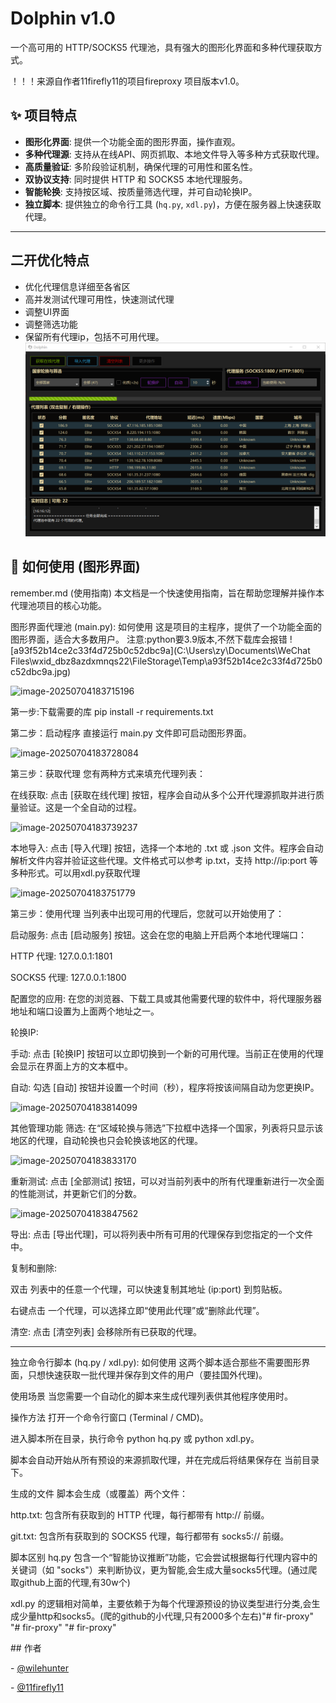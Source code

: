 # Dolphin v1.0 

一个高可用的 HTTP/SOCKS5 代理池，具有强大的图形化界面和多种代理获取方式。

！！！来源自作者11firefly11的项目fireproxy 项目版本v1.0。

## ✨ 项目特点

- **图形化界面**: 提供一个功能全面的图形界面，操作直观。
- **多种代理源**: 支持从在线API、网页抓取、本地文件导入等多种方式获取代理。
- **高质量验证**: 多阶段验证机制，确保代理的可用性和匿名性。
- **双协议支持**: 同时提供 HTTP 和 SOCKS5 本地代理服务。
- **智能轮换**: 支持按区域、按质量筛选代理，并可自动轮换IP。
- **独立脚本**: 提供独立的命令行工具 (`hq.py`, `xdl.py`)，方便在服务器上快速获取代理。

---


## 二开优化特点

- 优化代理信息详细至各省区
- 高并发测试代理可用性，快速测试代理
- 调整UI界面
- 调整筛选功能
- 保留所有代理ip，包括不可用代理。
  ![image-20250704183715177](https://github.com/WileHunter/Dolphin/blob/main/Snipaste_2025-09-21_16-16-50.png)

## 🚀 如何使用 (图形界面)

remember.md (使用指南)
本文档是一个快速使用指南，旨在帮助您理解并操作本代理池项目的核心功能。

图形界面代理池 (main.py): 如何使用
这是项目的主程序，提供了一个功能全面的图形界面，适合大多数用户。
注意:python要3.9版本,不然下载库会报错
![a93f52b14ce2c33f4d725b0c52dbc9a](C:\Users\zy\Documents\WeChat Files\wxid_dbz8azdxmnqs22\FileStorage\Temp\a93f52b14ce2c33f4d725b0c52dbc9a.jpg)

![image-20250704183715196](C:\Users\zy\AppData\Roaming\Typora\typora-user-images\image-20250704183715196.png)

第一步:下载需要的库
pip install -r requirements.txt

第二步：启动程序
直接运行 main.py 文件即可启动图形界面。

![image-20250704183728084](C:\Users\zy\AppData\Roaming\Typora\typora-user-images\image-20250704183728084.png)

第三步：获取代理
您有两种方式来填充代理列表：

在线获取: 点击 [获取在线代理] 按钮，程序会自动从多个公开代理源抓取并进行质量验证。这是一个全自动的过程。

![image-20250704183739237](C:\Users\zy\AppData\Roaming\Typora\typora-user-images\image-20250704183739237.png)

本地导入: 点击 [导入代理] 按钮，选择一个本地的 .txt 或 .json 文件。程序会自动解析文件内容并验证这些代理。文件格式可以参考 ip.txt，支持 http://ip:port  等多种形式。可以用xdl.py获取代理

![image-20250704183751779](C:\Users\zy\AppData\Roaming\Typora\typora-user-images\image-20250704183751779.png)

第三步：使用代理
当列表中出现可用的代理后，您就可以开始使用了：

启动服务: 点击 [启动服务] 按钮。这会在您的电脑上开启两个本地代理端口：

HTTP 代理: 127.0.0.1:1801

SOCKS5 代理: 127.0.0.1:1800

配置您的应用: 在您的浏览器、下载工具或其他需要代理的软件中，将代理服务器地址和端口设置为上面两个地址之一。

轮换IP:

手动: 点击 [轮换IP] 按钮可以立即切换到一个新的可用代理。当前正在使用的代理会显示在界面上方的文本框中。

自动: 勾选 [自动] 按钮并设置一个时间（秒），程序将按该间隔自动为您更换IP。

![image-20250704183814099](C:\Users\zy\AppData\Roaming\Typora\typora-user-images\image-20250704183814099.png)

其他管理功能
筛选: 在“区域轮换与筛选”下拉框中选择一个国家，列表将只显示该地区的代理，自动轮换也只会轮换该地区的代理。

![image-20250704183833170](C:\Users\zy\AppData\Roaming\Typora\typora-user-images\image-20250704183833170.png)

重新测试: 点击 [全部测试] 按钮，可以对当前列表中的所有代理重新进行一次全面的性能测试，并更新它们的分数。

![image-20250704183847562](C:\Users\zy\AppData\Roaming\Typora\typora-user-images\image-20250704183847562.png)

导出: 点击 [导出代理]，可以将列表中所有可用的代理保存到您指定的一个文件中。

复制和删除:

双击 列表中的任意一个代理，可以快速复制其地址 (ip:port) 到剪贴板。

右键点击 一个代理，可以选择立即“使用此代理”或“删除此代理”。

清空: 点击 [清空列表] 会移除所有已获取的代理。

--------------------------------------------------------------------------------------------------------

独立命令行脚本 (hq.py / xdl.py): 如何使用
这两个脚本适合那些不需要图形界面，只想快速获取一批代理并保存到文件的用户（要挂国外代理)。

使用场景
当您需要一个自动化的脚本来生成代理列表供其他程序使用时。

操作方法
打开一个命令行窗口 (Terminal / CMD)。

进入脚本所在目录，执行命令 python hq.py 或 python xdl.py。

脚本会自动开始从所有预设的来源抓取代理，并在完成后将结果保存在 当前目录下。

生成的文件
脚本会生成（或覆盖）两个文件：

http.txt: 包含所有获取到的 HTTP 代理，每行都带有 http:// 前缀。

git.txt: 包含所有获取到的 SOCKS5 代理，每行都带有 socks5:// 前缀。

脚本区别
hq.py 包含一个“智能协议推断”功能，它会尝试根据每行代理内容中的关键词（如 "socks"）来判断协议，更为智能,会生成大量socks5代理。(通过爬取github上面的代理,有30w个)

xdl.py 的逻辑相对简单，主要依赖于为每个代理源预设的协议类型进行分类,会生成少量http和socks5。(爬的github的小代理,只有2000多个左右)"# fir-proxy" 
"# fir-proxy" 
"# fir-proxy" 

\## 作者

\- [@wilehunter](https://github.com/wilehunter)

\- [@11firefly11](https://github.com/11firefly11)



